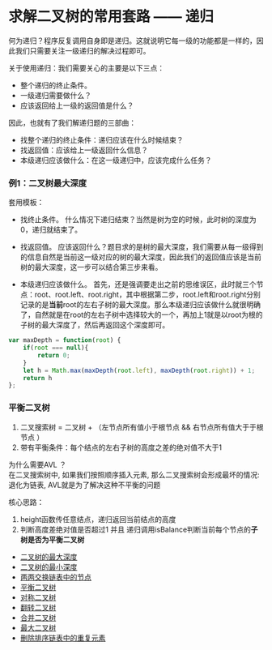 # 求解二叉树的常用套路 —— 递归

何为递归？程序反复调用自身即是递归。这就说明它每一级的功能都是一样的，因此我们只需要关注一级递归的解决过程即可。    

关于使用递归：我们需要关心的主要是以下三点：

- 整个递归的终止条件。
- 一级递归需要做什么？
- 应该返回给上一级的返回值是什么？


因此，也就有了我们解递归题的三部曲：

- 找整个递归的终止条件：递归应该在什么时候结束？
- 找返回值：应该给上一级返回什么信息？
- 本级递归应该做什么：在这一级递归中，应该完成什么任务？

### 例1：二叉树最大深度
套用模板：
- 找终止条件。 什么情况下递归结束？当然是树为空的时候，此时树的深度为0，递归就结束了。

- 找返回值。 应该返回什么？题目求的是树的最大深度，我们需要从每一级得到的信息自然是当前这一级对应的树的最大深度，因此我们的返回值应该是当前树的最大深度，这一步可以结合第三步来看。

- 本级递归应该做什么。 首先，还是强调要走出之前的思维误区，此时就三个节点：root、root.left、root.right，其中根据第二步，root.left和root.right分别记录的是**当前**root的左右子树的最大深度。那么本级递归应该做什么就很明确了，自然就是在root的左右子树中选择较大的一个，再加上1就是以root为根的子树的最大深度了，然后再返回这个深度即可。

```js
var maxDepth = function(root) {
    if(root === null){
        return 0;
    }
    let h = Math.max(maxDepth(root.left), maxDepth(root.right)) + 1;
    return h
};
```

### 平衡二叉树

1. 二叉搜索树 = 二叉树 + （左节点所有值小于根节点 && 右节点所有值大于于根节点 ）
2. 带有平衡条件：每个结点的左右子树的高度之差的绝对值不大于1

为什么需要AVL ？      
在二叉搜索树中, 如果我们按照顺序插入元素, 那么二叉搜索树会形成最坏的情况: 退化为链表, AVL就是为了解决这种不平衡的问题       

核心思路：      
1. height函数传任意结点，递归返回当前结点的高度   
2. 判断高度差绝对值是否超过1 并且 递归调用isBalance判断当前每个节点的**子树是否为平衡二叉树**



- [二叉树的最大深度](https://leetcode-cn.com/problems/maximum-depth-of-binary-tree/)
- [二叉树的最小深度](https://leetcode-cn.com/problems/minimum-depth-of-binary-tree/)
- [两两交换链表中的节点](https://leetcode-cn.com/problems/swap-nodes-in-pairs/)
- [平衡二叉树](https://leetcode-cn.com/problems/balanced-binary-tree/comments/)
- [对称二叉树](https://leetcode-cn.com/problems/symmetric-tree/comments/)
- [翻转二叉树](https://leetcode-cn.com/problems/invert-binary-tree/)
- [合并二叉树](https://leetcode-cn.com/problems/merge-two-binary-trees/)
- [最大二叉树](https://leetcode-cn.com/problems/maximum-binary-tree/)
- [删除排序链表中的重复元素](https://leetcode-cn.com/problems/remove-duplicates-from-sorted-list/)